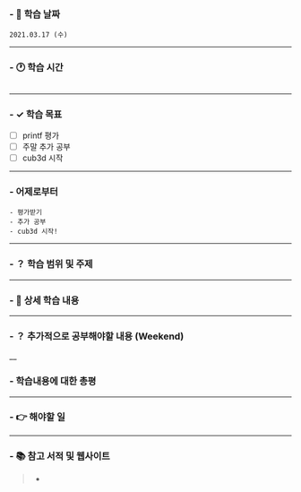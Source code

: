 ### - 📆 학습 날짜
	2021.03.17 (수)
___
### - 🕐 학습 시간
```
```
___
### - ✓ 학습 목표
- [ ] printf 평가
- [ ] 주말 추가 공부
- [ ] cub3d 시작
___
### - 어제로부터
```
- 평가받기
- 추가 공부
- cub3d 시작!
```
___
### - ？ 학습 범위 및 주제

___
### - 📝 상세 학습 내용

___
### - ？ 추가적으로 공부해야할 내용 (Weekend)

__
### - 학습내용에 대한 총평

___
### - 👉 해야할 일

___
### - 📚 참고 서적 및 웹사이트
> - 